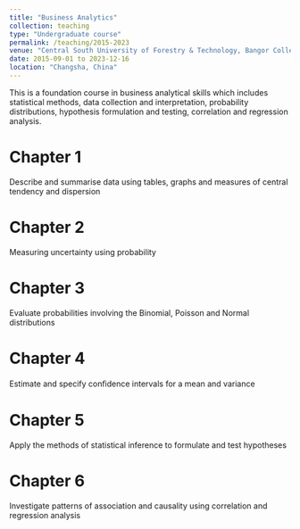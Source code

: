 ```yaml
---
title: "Business Analytics"
collection: teaching
type: "Undergraduate course"
permalink: /teaching/2015-2023
venue: "Central South University of Forestry & Technology, Bangor College"
date: 2015-09-01 to 2023-12-16
location: "Changsha, China"
---
```

This is a foundation course in business analytical skills which includes statistical methods, data
collection and interpretation, probability distributions, hypothesis formulation and testing,
correlation and regression analysis.

Chapter 1
======
Describe and summarise data using tables, graphs and measures of central tendency and
dispersion

Chapter 2
======
Measuring uncertainty using probability

Chapter 3
======
Evaluate probabilities involving the Binomial, Poisson and Normal distributions

Chapter 4
======
Estimate and specify conﬁdence intervals for a mean and variance

Chapter 5
======
Apply the methods of statistical inference to formulate and test hypotheses

Chapter 6
======
Investigate patterns of association and causality using correlation and regression analysis
